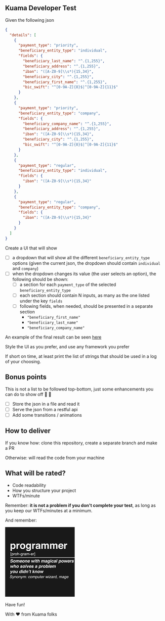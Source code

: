 ## Kuama Developer Test

Given the following json

```json
{
  "details": [
    {
      "payment_type": "priority",
      "beneficiary_entity_type": "individual",
      "fields": {
        "beneficiary_last_name": "^.{1,255}",
        "beneficiary_address": "^.{1,255}",
        "iban": "([A-Z0-9]\\s*){15,34}",
        "beneficiary_city": "^.{1,255}",
        "beneficiary_first_name": "^.{1,255}",
        "bic_swift": "^[0-9A-Z]{8}$|^[0-9A-Z]{11}$"
      }
    },
    {
      "payment_type": "priority",
      "beneficiary_entity_type": "company",
      "fields": {
        "beneficiary_company_name": "^.{1,255}",
        "beneficiary_address": "^.{1,255}",
        "iban": "([A-Z0-9]\\s*){15,34}",
        "beneficiary_city": "^.{1,255}",
        "bic_swift": "^[0-9A-Z]{8}$|^[0-9A-Z]{11}$"
      }
    },
    {
      "payment_type": "regular",
      "beneficiary_entity_type": "individual",
      "fields": {
        "iban": "([A-Z0-9]\\s*){15,34}"
      }
    },
    {
      "payment_type": "regular",
      "beneficiary_entity_type": "company",
      "fields": {
        "iban": "([A-Z0-9]\\s*){15,34}"
      }
    }
  ]
}
```

Create a UI that will show

- [ ] a dropdown that will show all the different `beneficiary_entity_type` options (given the current json, the dropdown should contain `individual` and `company`)
- [ ] when the dropdown changes its value (the user selects an option), the following should be shown:
  - [ ] a section for each `payment_type` of the selected `beneficiary_entity_type`
  - [ ] each section should contain N inputs, as many as the one listed under the key `fields`
  - [ ] following fields, when needed, should be presented in a separate section
    - `"beneficiary_first_name"`
    - `"beneficiary_last_name"`
    - `"beneficiary_company_name"`

An example of the final result can be seen [here](https://share.vidyard.com/watch/7YmoyYbmZwHbjbTD4qCWK1?)

Style the UI as you prefer, and use any framework you prefer

If short on time, at least print the list of strings that should be used in a log of your choosing.

## Bonus points

This is not a list to be followed top-bottom, just some enhancements you can do to show off 🙌 🚀

- [ ] Store the json in a file and read it
- [ ] Serve the json from a restful api
- [ ] Add some transitions / animations

## How to deliver

If you know how: clone this repository, create a separate branch and make a PR

Otherwise: will read the code from your machine

## What will be rated?

- Code readability
- How you structure your project
- WTFs/minute

Remember: **it is not a problem if you don't complete your test**, as long as you keep our WTFs/minutes at a minimum.

And remember:

![programmer](programmer.png)

Have fun!

With ♥️ from Kuama folks

